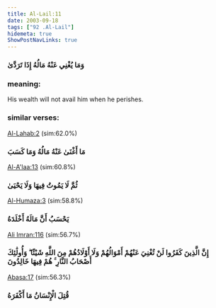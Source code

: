 ```yaml
---
title: Al-Lail:11
date: 2003-09-18
tags: ["92 .Al-Lail"]
hidemeta: true 
ShowPostNavLinks: true 
---
```

### وَمَا يُغْنِي عَنْهُ مَالُهُ إِذَا تَرَدَّىٰ
### meaning: 
His wealth will not avail him when he perishes.
### similar verses: 

[Al-Lahab:2](/111/2) (sim:62.0%)

### مَا أَغْنَىٰ عَنْهُ مَالُهُ وَمَا كَسَبَ

[Al-A'laa:13](/87/13) (sim:60.8%)

### ثُمَّ لَا يَمُوتُ فِيهَا وَلَا يَحْيَىٰ

[Al-Humaza:3](/104/3) (sim:58.8%)

### يَحْسَبُ أَنَّ مَالَهُ أَخْلَدَهُ

[Ali Imran:116](/3/116) (sim:56.7%)

### إِنَّ الَّذِينَ كَفَرُوا لَنْ تُغْنِيَ عَنْهُمْ أَمْوَالُهُمْ وَلَا أَوْلَادُهُمْ مِنَ اللَّهِ شَيْئًا ۖ وَأُولَٰئِكَ أَصْحَابُ النَّارِ ۚ هُمْ فِيهَا خَالِدُونَ

[Abasa:17](/80/17) (sim:56.3%)

### قُتِلَ الْإِنْسَانُ مَا أَكْفَرَهُ
